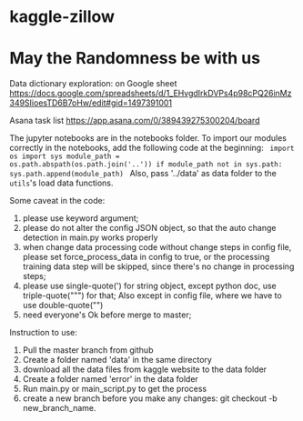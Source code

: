 # kaggle-zillow

May the Randomness be with us
====================

Data dictionary exploration: on Google sheet
https://docs.google.com/spreadsheets/d/1_EHvgdIrkDVPs4p98cPQ26inMz349SIioesTD6B7oHw/edit#gid=1497391001

Asana task list
https://app.asana.com/0/389439275300204/board

The jupyter notebooks are in the notebooks folder. To import our modules correctly in the
notebooks, add the following code at the beginning:
<code>
import os
import sys
module_path = os.path.abspath(os.path.join('..'))
if module_path not in sys.path:
    sys.path.append(module_path)
</code>
Also, pass '../data' as data folder to the <code>utils</code>'s load data functions.

Some caveat in the code:
1. please use keyword argument;
2. please do not alter the config JSON object, so that the auto change detection
in main.py works properly
3. when change data processing code without change steps in config file, please set
force_process_data in config to true, or the processing training data step will
be skipped, since there's no change in processing steps;
4. please use single-quote(') for string object, except python doc, use
triple-quote(""") for that; Also except in config file, where we have to use
double-quote("")
5. need everyone's Ok before merge to master;


Instruction to use:
1. Pull the master branch from github
2. Create a folder named 'data' in the same directory
3. download all the data files from kaggle website to the data folder
4. Create a folder named 'error' in the data folder
5. Run main.py or main_script.py to get the process
6. create a new branch before you make any changes: git checkout -b new_branch_name.
